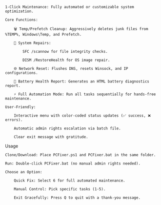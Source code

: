     1-Click Maintenance: Fully automated or customizable system optimization.

    Core Functions:

        🗑️ Temp/Prefetch Cleanup: Aggressively deletes junk files from %TEMP%, Windows\Temp, and Prefetch.

        🔧 System Repairs:

            SFC /scannow for file integrity checks.

            DISM /RestoreHealth for OS image repair.

        🌐 Network Reset: Flushes DNS, resets Winsock, and IP configurations.

        🔋 Battery Health Report: Generates an HTML battery diagnostics report.

        ⚡ Full Automation Mode: Run all tasks sequentially for hands-free maintenance.

    User-Friendly:

        Interactive menu with color-coded status updates (✅ success, ❌ errors).

        Automatic admin rights escalation via batch file.

        Clear exit message with gratitude.

Usage

    Clone/Download: Place PCFixer.ps1 and PCFixer.bat in the same folder.

    Run: Double-click PCFixer.bat (no manual admin rights needed).

    Choose an Option:

        Quick Fix: Select 6 for full automated maintenance.

        Manual Control: Pick specific tasks (1-5).

        Exit Gracefully: Press Q to quit with a thank-you message.
